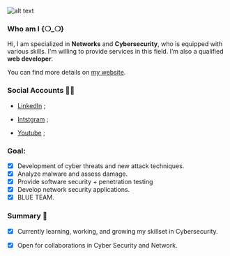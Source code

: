 ![alt text](https://i.ibb.co/12MkVJT/gitHub1.png)


### Who am I {❍_❍}

Hi, I am specialized in **Networks** and **Cybersecurity**, who is equipped with various skills. I'm willing to provide services in this field. I’m also a qualified **web developer**.

You can find more details on [my website](https://muathnasr.net/).

### Social Accounts 🙌🏼

- [LinkedIn](https://www.linkedin.com/in/muath-nasr-bb0795131) ;

- [Intstgram](https://www.instagram.com/angellito10/) ;

- [Youtube](https://www.youtube.com/channel/UCG6JMJinTxjifVd0bX6esDQ) ;

### Goal:

+ [x] Development of cyber threats and new attack techniques.
+ [x] Analyze malware and assess damage.
+ [x] Provide software security + penetration testing 
+ [x] Develop network security applications.
+ [x] BLUE TEAM.

### Summary 📢

+ [x] Currently learning, working, and growing my skillset in Cybersecurity. 
+ [x] Open for collaborations in Cyber Security and Network.



